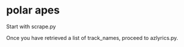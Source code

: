 # polar apes
 
Start with scrape.py

Once you have retrieved a list of track_names,
proceed to azlyrics.py.